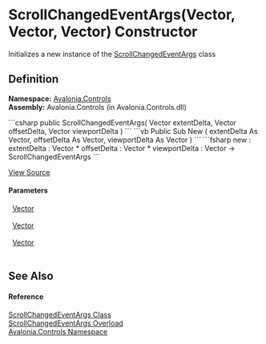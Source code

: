 # ScrollChangedEventArgs(Vector, Vector, Vector) Constructor


Initializes a new instance of the <a href="T_Avalonia_Controls_ScrollChangedEventArgs">ScrollChangedEventArgs</a> class



## Definition
**Namespace:** <a href="N_Avalonia_Controls">Avalonia.Controls</a>  
**Assembly:** Avalonia.Controls (in Avalonia.Controls.dll)

<Tabs groupId="api-code-preview">
<TabItem value="csharp" label="C#">
```csharp
public ScrollChangedEventArgs(
	Vector extentDelta,
	Vector offsetDelta,
	Vector viewportDelta
)
```
</TabItem>
<TabItem value="vb" label="VB">
```vb
Public Sub New ( 
	extentDelta As Vector,
	offsetDelta As Vector,
	viewportDelta As Vector
)
```
</TabItem>
<TabItem value="fsharp" label="F#">
```fsharp
new : 
        extentDelta : Vector * 
        offsetDelta : Vector * 
        viewportDelta : Vector -> ScrollChangedEventArgs
```
</TabItem>
</Tabs>



<a href="https://github.com/AvaloniaUI/Avalonia/tree/master/src/Avalonia.Controls/ScrollChangedEventArgs.cs#L14" title="View the source code">View Source</a>



#### Parameters
<dl><dt>  <a href="T_Avalonia_Vector">Vector</a></dt><dd> </dd><dt>  <a href="T_Avalonia_Vector">Vector</a></dt><dd> </dd><dt>  <a href="T_Avalonia_Vector">Vector</a></dt><dd> </dd></dl>

## See Also


#### Reference
<a href="T_Avalonia_Controls_ScrollChangedEventArgs">ScrollChangedEventArgs Class</a>  
<a href="Overload_Avalonia_Controls_ScrollChangedEventArgs__ctor">ScrollChangedEventArgs Overload</a>  
<a href="N_Avalonia_Controls">Avalonia.Controls Namespace</a>  

